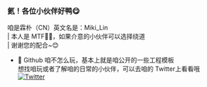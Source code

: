 ### 氦！各位小伙伴好鸭😋
咱是霖朴（CN）英文名是：Miki_Lin  
| 本人是 MTF🏳️‍⚧️，如果介意的小伙伴可以选择绕道  
| 谢谢您的配合~😊  

- 🦫 Github 咱不怎么玩，基本上就是咱公开的一些工程模板  
想找咱玩或者了解咱的日常的小伙伴，可以去咱的 Twitter上看看哦  
[![Twitter][link-twitter]](https://twitter.com/Miki_Lin_CN) 




[link-twitter]: (https://img.shields.io/badge/dynamic/json?url=https%3A%2F%2Fapi.swo.moe%2Fstats%2Ftwitter%2FMiki_Lin_CN&query=count&color=1da1f2&label=Twitter&labelColor=282c34&logo=twitter&suffix=+follows&cacheSeconds=3600)